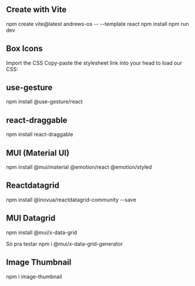 ## Create with Vite
npm create vite@latest andrews-os -- --template react
npm install
npm run dev

## Box Icons
Import the CSS
Copy-paste the stylesheet link into your head to load our CSS:
<link href='https://unpkg.com/boxicons@2.1.2/css/boxicons.min.css' rel='stylesheet'>

## use-gesture
npm install @use-gesture/react

## react-draggable
npm install react-draggable

## MUI (Material UI)
npm install @mui/material @emotion/react @emotion/styled

## Reactdatagrid
npm install @inovua/reactdatagrid-community --save

## MUI Datagrid
npm install @mui/x-data-grid

Só pra testar
npm i @mui/x-data-grid-generator

## Image Thumbnail
npm i image-thumbnail